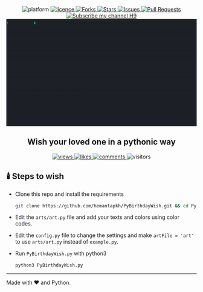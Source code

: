 <p align="center">
<img src="https://img.shields.io/badge/platform-cross-blue?style=flat-square" alt="platform" />
<a href="https://github.com/hemantapkh/pybirthdaywish/blob/master/LICENSE">
<img src="https://img.shields.io/github/license/hemantapkh/pybirthdaywish?style=flat-square" alt="licence" />
</a>
<a href="https://github.com/hemantapkh/pybirthdaywish/fork">
<img src="https://img.shields.io/github/forks/hemantapkh/pybirthdaywish.svg?style=flat-square" alt="Forks"/>
</a>
<a href="https://github.com/hemantapkh/pybirthdaywish/stargazers">
<img src="https://img.shields.io/github/stars/hemantapkh/pybirthdaywish?style=flat-square" alt="Stars"/>
</a>
<a href="https://github.com/hemantapkh/pybirthdaywish/issues">
<img src="https://img.shields.io/github/issues/hemantapkh/pybirthdaywish?style=flat-square" alt="Issues"/>
</a>
<a href="https://github.com/hemantapkh/pybirthdaywish/pulls">
<img src="https://img.shields.io/github/issues-pr/hemantapkh/pybirthdaywish?style=flat-square" alt="Pull Requests"/>
</a>
<a href="https://www.youtube.com/c/H9TechYouTube?sub_confirmation=1">
<img src="https://img.shields.io/badge/YouTube-H9-red?style=flat-square" alt="Subscribe my channel H9"/>
</a>
<img src="image/PyBirthdayWish.gif" align="center" alt="PyBirthdayWish GIF" />
<h2 align="center">Wish your loved one in a pythonic way</h2>
<p align="center">
<a href="https://youtu.be/Lpj73qkxnqI">
<img src="https://img.shields.io/youtube/views/Lpj73qkxnqI?style=social" alt="views" />
</a>
<a href="https://youtu.be/Lpj73qkxnqI">
<img src="https://img.shields.io/youtube/likes/Lpj73qkxnqI?style=social" alt="likes" />
</a>
<a href="https://youtu.be/Lpj73qkxnqI">
<img src="https://img.shields.io/youtube/comments/Lpj73qkxnqI?style=social" alt="comments" />
</a>
<img src="https://visitor-badge.laobi.icu/badge?page_id=hemantapkh.pybirthdaywish" alt="visitors" />
</p>

</p>

## 🕯️ Steps to wish

* Clone this repo and install the requirements
    ```bash
    git clone https://github.com/hemantapkh/PyBirthdayWish.git && cd PyBirthdayWish && pip install -r requirements.txt
    ```
* Edit the ``arts/art.py`` file and add your texts and colors using color codes.

* Edit the ``config.py`` file to change the settings and make ``artFile = 'art'`` to use ``arts/art.py`` instead of ``example.py``.

* Run ``PyBirthdayWish.py`` with python3
    ```bash
    python3 PyBirthdayWish.py
    ```

-----

Made with :heart: and Python.
